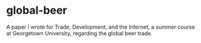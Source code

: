 global-beer
===========

A paper I wrote for Trade, Development, and the Internet, a summer course at Georgetown University, regarding the global beer trade.